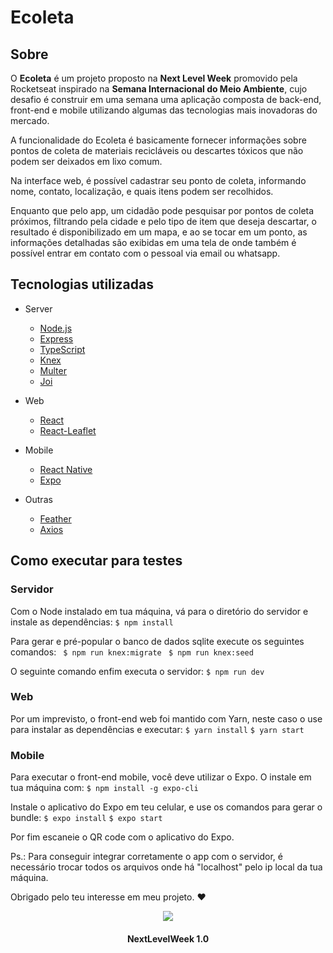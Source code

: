 # Ecoleta

## Sobre

O **Ecoleta** é um projeto proposto na **Next Level Week** promovido pela Rocketseat
inspirado na **Semana Internacional do Meio Ambiente**, cujo desafio é construir em uma semana uma aplicação composta de back-end, front-end e mobile utilizando algumas das tecnologias mais inovadoras do mercado.

A funcionalidade do Ecoleta é basicamente fornecer informações sobre pontos de coleta de materiais recicláveis ou descartes tóxicos que não podem ser deixados em lixo comum.

Na interface web, é possível cadastrar seu ponto de coleta, informando nome, contato, localização, e quais itens podem ser recolhidos.

Enquanto que pelo app, um cidadão pode pesquisar por pontos de coleta próximos, filtrando pela cidade e pelo tipo de item que deseja descartar, o resultado é disponibilizado em um mapa, e ao se tocar em um ponto, as informações detalhadas são exibidas em uma tela de onde também é possível entrar em contato com o pessoal via email ou whatsapp.

## Tecnologias utilizadas

- Server
  - [Node.js](https://github.com/nodejs/node)
  - [Express](https://github.com/expressjs/express)
  - [TypeScript](https://github.com/Microsoft/TypeScript)
  - [Knex](https://github.com/knex/knex)
  - [Multer](https://github.com/expressjs/multer)
  - [Joi](https://github.com/hapijs/joi)

- Web
  - [React](https://github.com/facebook/react)
  - [React-Leaflet](https://github.com/PaulLeCam/react-leaflet)

- Mobile
  - [React Native](https://github.com/facebook/react-native)
  - [Expo](https://github.com/expo/expo)
  
- Outras
  - [Feather](https://github.com/feathericons/feather)
  - [Axios](https://github.com/axios/axios)

## Como executar para testes

### Servidor

Com o Node instalado em tua máquina, vá para o diretório do servidor e instale as dependências:
` $ npm install `

Para gerar e pré-popular o banco de dados sqlite execute os seguintes comandos:
` $ npm run knex:migrate`
` $ npm run knex:seed`

O seguinte comando enfim executa o servidor:
` $ npm run dev `

### Web

Por um imprevisto, o front-end web foi mantido com Yarn, neste caso o use para instalar as dependências e executar:
` $ yarn install `
` $ yarn start `

### Mobile

Para executar o front-end mobile, você deve utilizar o Expo. O instale em tua máquina com:
` $ npm install -g expo-cli `

Instale o aplicativo do Expo em teu celular, e use os comandos para gerar o bundle:
` $ expo install `
` $ expo start `

Por fim escaneie o QR code com o aplicativo do Expo.

Ps.: Para conseguir integrar corretamente o app com o servidor, é necessário trocar todos os arquivos onde há "localhost" pelo ip local da tua máquina.

Obrigado pelo teu interesse em meu projeto. ♥

<p align="center"><img src="https://lander.rocketseat.dev/uploads/nextlevelweek_18baaf82af.svg"/></p>
 <h4 align="center">NextLevelWeek 1.0</h4>
 

